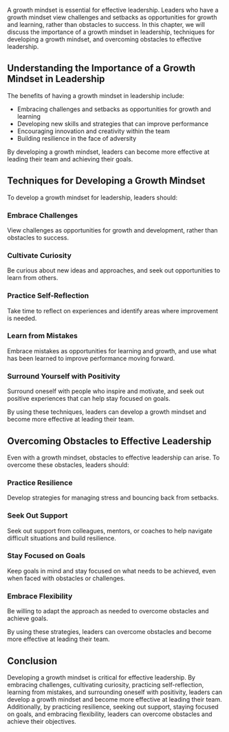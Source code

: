 
A growth mindset is essential for effective leadership. Leaders who have a growth mindset view challenges and setbacks as opportunities for growth and learning, rather than obstacles to success. In this chapter, we will discuss the importance of a growth mindset in leadership, techniques for developing a growth mindset, and overcoming obstacles to effective leadership.

Understanding the Importance of a Growth Mindset in Leadership
--------------------------------------------------------------

The benefits of having a growth mindset in leadership include:

* Embracing challenges and setbacks as opportunities for growth and learning
* Developing new skills and strategies that can improve performance
* Encouraging innovation and creativity within the team
* Building resilience in the face of adversity

By developing a growth mindset, leaders can become more effective at leading their team and achieving their goals.

Techniques for Developing a Growth Mindset
------------------------------------------

To develop a growth mindset for leadership, leaders should:

### Embrace Challenges

View challenges as opportunities for growth and development, rather than obstacles to success.

### Cultivate Curiosity

Be curious about new ideas and approaches, and seek out opportunities to learn from others.

### Practice Self-Reflection

Take time to reflect on experiences and identify areas where improvement is needed.

### Learn from Mistakes

Embrace mistakes as opportunities for learning and growth, and use what has been learned to improve performance moving forward.

### Surround Yourself with Positivity

Surround oneself with people who inspire and motivate, and seek out positive experiences that can help stay focused on goals.

By using these techniques, leaders can develop a growth mindset and become more effective at leading their team.

Overcoming Obstacles to Effective Leadership
--------------------------------------------

Even with a growth mindset, obstacles to effective leadership can arise. To overcome these obstacles, leaders should:

### Practice Resilience

Develop strategies for managing stress and bouncing back from setbacks.

### Seek Out Support

Seek out support from colleagues, mentors, or coaches to help navigate difficult situations and build resilience.

### Stay Focused on Goals

Keep goals in mind and stay focused on what needs to be achieved, even when faced with obstacles or challenges.

### Embrace Flexibility

Be willing to adapt the approach as needed to overcome obstacles and achieve goals.

By using these strategies, leaders can overcome obstacles and become more effective at leading their team.

Conclusion
----------

Developing a growth mindset is critical for effective leadership. By embracing challenges, cultivating curiosity, practicing self-reflection, learning from mistakes, and surrounding oneself with positivity, leaders can develop a growth mindset and become more effective at leading their team. Additionally, by practicing resilience, seeking out support, staying focused on goals, and embracing flexibility, leaders can overcome obstacles and achieve their objectives.

